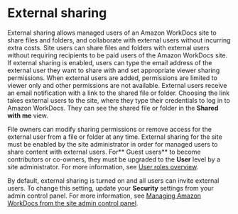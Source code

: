 # External sharing<a name="share-external"></a>

External sharing allows managed users of an Amazon WorkDocs site to share files and folders, and collaborate with external users without incurring extra costs\. Site users can share files and folders with external users without requiring recipients to be paid users of the Amazon WorkDocs site\. If external sharing is enabled, users can type the email address of the external user they want to share with and set appropriate viewer sharing permissions\. When external users are added, permissions are limited to viewer only and other permissions are not available\. External users receive an email notification with a link to the shared file or folder\. Choosing the link takes external users to the site, where they type their credentials to log in to Amazon WorkDocs\. They can see the shared file or folder in the **Shared with me** view\.

File owners can modify sharing permissions or remove access for the external user from a file or folder at any time\. External sharing for the site must be enabled by the site administrator in order for managed users to share content with external users\. For** Guest users** to become contributors or co\-owners, they must be upgraded to the **User** level by a site administrator\. For more information, see [User roles overview](users_ovw.md)\.

By default, external sharing is turned on and all users can invite external users\. To change this setting, update your **Security** settings from your admin control panel\. For more information, see [Managing Amazon WorkDocs from the site admin control panel](manage-sites.md)\. 